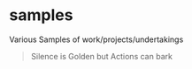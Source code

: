 # samples
Various Samples of work/projects/undertakings
<!-- start-quote -->
>Silence is Golden but Actions can bark
<!-- end-quote -->
